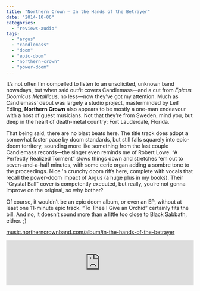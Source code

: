 ```yaml
---
title: "Northern Crown – In the Hands of the Betrayer"
date: "2014-10-06"
categories: 
  - "reviews-audio"
tags: 
  - "argus"
  - "candlemass"
  - "doom"
  - "epic-doom"
  - "northern-crown"
  - "power-doom"
---
```


It’s not often I’m compelled to listen to an unsolicited, unknown band nowadays, but when said outfit covers Candlemass—and a cut from _Epicus Doomicus Metallicus_, no less—now they’ve got my attention. Much as Candlemass’ debut was largely a studio project, masterminded by Leif Edling, **Northern Crown** also appears to be mostly a one-man endeavour with a host of guest musicians. Not that they’re from Sweden, mind you, but deep in the heart of death-metal country: Fort Lauderdale, Florida.

That being said, there are no blast beats here. The title track does adopt a somewhat faster pace by doom standards, but still falls squarely into epic-doom territory, sounding more like something from the last couple Candlemass records—the singer even reminds me of Robert Lowe. “A Perfectly Realized Torment” slows things down and stretches 'em out to seven-and-a-half minutes, with some eerie organ adding a sombre tone to the proceedings. Nice 'n crunchy doom riffs here, complete with vocals that recall the power-doom impact of Argus (a huge plus in my books). Their “Crystal Ball” cover is competently executed, but really, you’re not gonna improve on the original, so why bother?

Of course, it wouldn’t be an epic doom album, or even an EP, without at least one 11-minute epic track. “To Thee I Give an Orchid” certainly fits the bill. And no, it doesn’t sound more than a little too close to Black Sabbath, either. ;)

[music.northerncrownband.com/album/in-the-hands-of-the-betrayer](http://music.northerncrownband.com/album/in-the-hands-of-the-betrayer)

<iframe style="border: 0; width: 100%; height: 120px;" src="http://bandcamp.com/EmbeddedPlayer/album=3286836102/size=large/bgcol=ffffff/linkcol=0687f5/tracklist=false/artwork=small/transparent=true/" width="300" height="150" seamless=""><a href="http://music.northerncrownband.com/album/in-the-hands-of-the-betrayer">In the Hands of the Betrayer by Northern Crown</a></iframe>

